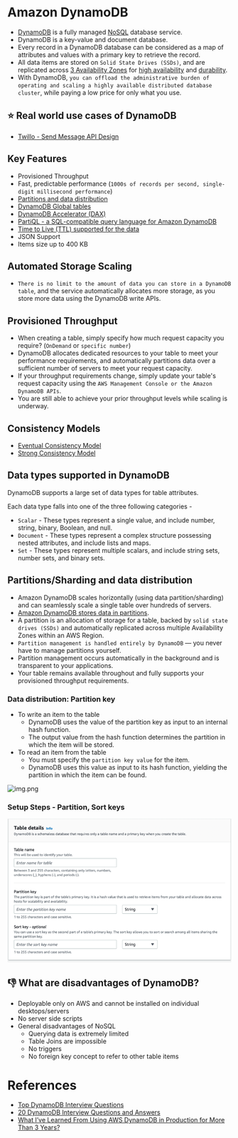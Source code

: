 # Amazon DynamoDB
- [DynamoDB](https://aws.amazon.com/dynamodb/) is a fully managed [NoSQL](../../../1_HLDDesignComponents/3_DatabaseComponents) database service. 
- DynamoDB is a key-value and document database. 
- Every record in a DynamoDB database can be considered as a map of attributes and values with a primary key to retrieve the record.
- All data items are stored on `Solid State Drives (SSDs)`, and are replicated across [3 Availability Zones](../../AWS-Global-Architecture-Region-AZ.md) for [high availability](../../../1_HLDDesignComponents/0_SystemGlossaries/HighAvailability.md) and [durability](../../../1_HLDDesignComponents/0_SystemGlossaries/Durability.md). 
- With DynamoDB, `you can offload the administrative burden of operating and scaling a highly available distributed database cluster`, while paying a low price for only what you use.

## :star: Real world use cases of DynamoDB
- [Twillo - Send Message API Design](../../../3_HLDDesignProblems/TwilloSendMessageAPI)

## Key Features
- Provisioned Throughput
- Fast, predictable performance (`1000s of records per second, single-digit millisecond performance`)
- [Partitions and data distribution](#partitionssharding-and-data-distribution)
- [DynamoDB Global tables](DynamoDBGlobalTables.md)
- [DynamoDB Accelerator (DAX)](DynamoDBAccelerator.md)
- [PartiQL - a SQL-compatible query language for Amazon DynamoDB](https://docs.aws.amazon.com/amazondynamodb/latest/developerguide/ql-reference.html)
- [Time to Live (TTL) supported for the data](https://docs.aws.amazon.com/amazondynamodb/latest/developerguide/TTL.html)
- JSON Support
- Items size up to 400 KB

## Automated Storage Scaling
- `There is no limit to the amount of data you can store in a DynamoDB table`, and the service automatically allocates more storage, as you store more data using the DynamoDB write APIs.

## Provisioned Throughput
- When creating a table, simply specify how much request capacity you require? (`OnDemand` or `specific number`)
- DynamoDB allocates dedicated resources to your table to meet your performance requirements, and automatically partitions data over a sufficient number of servers to meet your request capacity.
- If your throughput requirements change, simply update your table's request capacity using the `AWS Management Console or the Amazon DynamoDB APIs`.
- You are still able to achieve your prior throughput levels while scaling is underway.

## Consistency Models
- [Eventual Consistency Model](../../../1_HLDDesignComponents/0_SystemGlossaries/ReplicationAndDataConsistency.md#consistency-patterns)
- [Strong Consistency Model](../../../1_HLDDesignComponents/0_SystemGlossaries/ReplicationAndDataConsistency.md#consistency-patterns)

## Data types supported in DynamoDB

DynamoDB supports a large set of data types for table attributes. 

Each data type falls into one of the three following categories -
- `Scalar` - These types represent a single value, and include number, string, binary, Boolean, and null.
- `Document` - These types represent a complex structure possessing nested attributes, and include lists and maps.
- `Set` - These types represent multiple scalars, and include string sets, number sets, and binary sets.

## Partitions/Sharding and data distribution
- Amazon DynamoDB scales horizontally (using data partition/sharding) and can seamlessly scale a single table over hundreds of servers.
- [Amazon DynamoDB stores data in partitions](https://docs.aws.amazon.com/amazondynamodb/latest/developerguide/HowItWorks.Partitions.html). 
- A partition is an allocation of storage for a table, backed by `solid state drives (SSDs)` and automatically replicated across multiple Availability Zones within an AWS Region. 
- `Partition management is handled entirely by DynamoDB` — you never have to manage partitions yourself.
- Partition management occurs automatically in the background and is transparent to your applications. 
- Your table remains available throughout and fully supports your provisioned throughput requirements.

### Data distribution: Partition key
- To write an item to the table
  - DynamoDB uses the value of the partition key as input to an internal hash function. 
  - The output value from the hash function determines the partition in which the item will be stored.
- To read an item from the table
  - You must specify the `partition key value` for the item. 
  - DynamoDB uses this value as input to its hash function, yielding the partition in which the item can be found.

![img.png](https://docs.aws.amazon.com/amazondynamodb/latest/developerguide/images/HowItWorksPartitionKey.png)

### Setup Steps - Partition, Sort keys

![img.png](assests/dynamodb_partition_key_setup.png)

## :thumbsdown: What are disadvantages of DynamoDB?
- Deployable only on AWS and cannot be installed on individual desktops/servers
- No server side scripts
- General disadvantages of NoSQL
  - Querying data is extremely limited
  - Table Joins are impossible
  - No triggers
  - No foreign key concept to refer to other table items

# References
- [Top DynamoDB Interview Questions](https://www.javainuse.com/misc/dynamodb-interview-questions)
- [20 DynamoDB Interview Questions and Answers](https://climbtheladder.com/dynamodb-interview-questions/)
- [What I’ve Learned From Using AWS DynamoDB in Production for More Than 3 Years?](https://medium.com/aws-tip/what-ive-learned-from-using-aws-dynamodb-in-production-for-more-than-3-years-49a077886b5c)